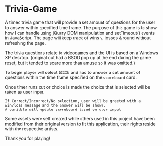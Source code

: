 # Trivia-Game
A timed trivia game that will provide a set amount of questions for the user to answer within specified time frame. The purpose of this game is to show how I can handle using jQuery DOM manipulation and setTimeout() events in JavaScript. The page will keep track of wins v. losses & round without refreshing the page.

The trivia questions relate to videogames and the UI is based on a Windows XP desktop. (original cut had a BSOD pop up at the end during the game reset, but it tended to scare more than amuse so it was omitted.)

To begin player will select `BEGIN` and has to answer a set amount of questions within the time frame specified on the `scoreboard` card.

Once timer runs out or choice is made the choice that is selected will be taken as user input.

    If Correct/Incorrect/No selection, user will be greeted with a win/loss message and the answer will be shown. 
    A variable will update scoreboard based on user input

Some assets were self created while others used in this project have been modified from their original version to fit this application, their rights reside with the respective artists.

Thank you for playing!